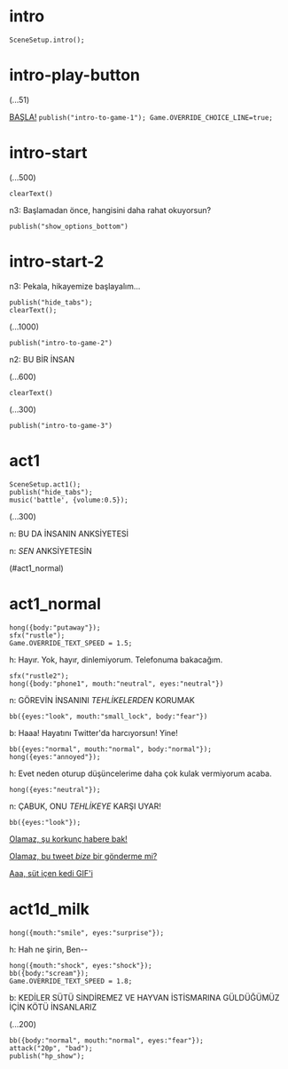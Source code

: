# intro

`SceneSetup.intro();`

# intro-play-button

(...51)

[BAŞLA!](#intro-start) `publish("intro-to-game-1"); Game.OVERRIDE_CHOICE_LINE=true;`

# intro-start

(...500)

`clearText()`

n3: Başlamadan önce, hangisini daha rahat okuyorsun?

`publish("show_options_bottom")`

# intro-start-2

n3: Pekala, hikayemize başlayalım...

```
publish("hide_tabs");
clearText();
```

(...1000)

`publish("intro-to-game-2")`

n2: BU BİR İNSAN

(...600)

`clearText()`

(...300)

`publish("intro-to-game-3")`

# act1

```
SceneSetup.act1();
publish("hide_tabs");
music('battle', {volume:0.5});
```

(...300)

n: BU DA İNSANIN ANKSİYETESİ

n: _SEN_ ANKSİYETESİN

(#act1_normal)


# act1_normal

```
hong({body:"putaway"});
sfx("rustle");
Game.OVERRIDE_TEXT_SPEED = 1.5;
```

h: Hayır. Yok, hayır, dinlemiyorum. Telefonuma bakacağım.

```
sfx("rustle2");
hong({body:"phone1", mouth:"neutral", eyes:"neutral"})
```

n: GÖREVİN İNSANINI *TEHLİKELERDEN* KORUMAK

`bb({eyes:"look", mouth:"small_lock", body:"fear"})`

b: Haaa! Hayatını Twitter'da harcıyorsun! Yine!

```
bb({eyes:"normal", mouth:"normal", body:"normal"});
hong({eyes:"annoyed"});
```

h: Evet neden oturup düşüncelerime daha çok kulak vermiyorum acaba.

`hong({eyes:"neutral"});`

n: ÇABUK, ONU *TEHLİKEYE* KARŞI UYAR!

```
bb({eyes:"look"});
```

[Olamaz, şu korkunç habere bak!](#act1d_news)

[Olamaz, bu tweet *bize* bir gönderme mi?](#act1d_subtweet)

[Aaa, süt içen kedi GIF'i](#act1d_milk)

# act1d_milk

`hong({mouth:"smile", eyes:"surprise"});`

h: Hah ne şirin, Ben--

```
hong({mouth:"shock", eyes:"shock"});
bb({body:"scream"});
Game.OVERRIDE_TEXT_SPEED = 1.8;
```

b: KEDİLER SÜTÜ SİNDİREMEZ VE HAYVAN İSTİSMARINA GÜLDÜĞÜMÜZ İÇİN KÖTÜ İNSANLARIZ

(...200)

```
bb({body:"normal", mouth:"normal", eyes:"fear"});
attack("20p", "bad");
publish("hp_show");
```



